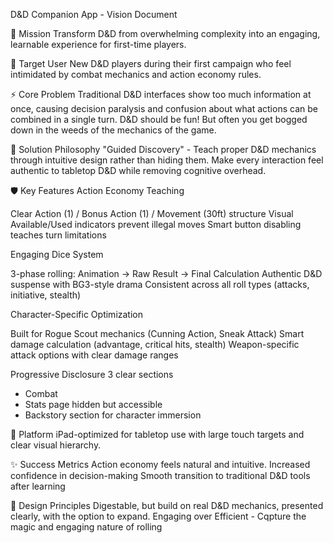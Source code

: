 D&D Companion App - Vision Document

🎯 Mission
Transform D&D from overwhelming complexity into an engaging, learnable experience for first-time players.

👥 Target User
New D&D players during their first campaign who feel intimidated by combat mechanics and action economy rules.

⚡ Core Problem
Traditional D&D interfaces show too much information at once, causing decision paralysis and confusion about what actions can be combined in a single turn.
D&D should be fun! But often you get bogged down in the weeds of the mechanics of the game. 

🎲 Solution Philosophy
"Guided Discovery" - Teach proper D&D mechanics through intuitive design rather than hiding them. Make every interaction feel authentic to tabletop D&D while removing cognitive overhead.

🛡️ Key Features
Action Economy Teaching

Clear Action (1) / Bonus Action (1) / Movement (30ft) structure
Visual Available/Used indicators prevent illegal moves
Smart button disabling teaches turn limitations

Engaging Dice System

3-phase rolling: Animation → Raw Result → Final Calculation
Authentic D&D suspense with BG3-style drama
Consistent across all roll types (attacks, initiative, stealth)

Character-Specific Optimization

Built for Rogue Scout mechanics (Cunning Action, Sneak Attack)
Smart damage calculation (advantage, critical hits, stealth)
Weapon-specific attack options with clear damage ranges

Progressive Disclosure
3 clear sections
- Combat
- Stats page hidden but accessible
- Backstory section for character immersion

📱 Platform
iPad-optimized for tabletop use with large touch targets and clear visual hierarchy.

✨ Success Metrics
Action economy feels natural and intuitive. 
Increased confidence in decision-making
Smooth transition to traditional D&D tools after learning

🚀 Design Principles
Digestable, but build on real D&D mechanics, presented clearly, with the option to expand. 
Engaging over Efficient - Cqpture the magic and engaging nature of rolling
